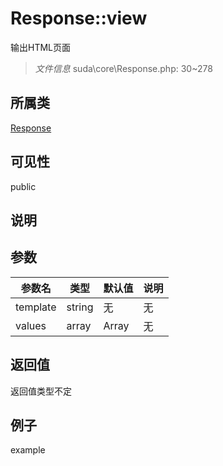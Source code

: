 # Response::view
输出HTML页面
> *文件信息* suda\core\Response.php: 30~278
## 所属类 

[Response](../Response.md)

## 可见性

  public  
## 说明



## 参数

| 参数名 | 类型 | 默认值 | 说明 |
|--------|-----|-------|-------|
| template |  string | 无 | 无 |
| values |  array | Array | 无 |

## 返回值
返回值类型不定

## 例子

example